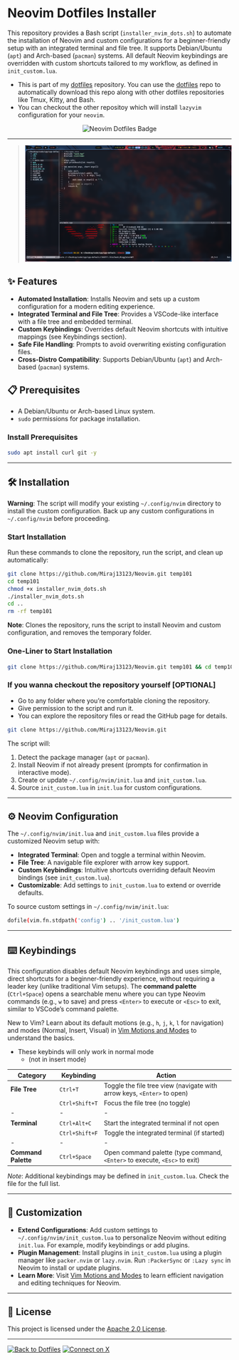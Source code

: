 # Neovim Dotfiles Installer

This repository provides a Bash script (`installer_nvim_dots.sh`) to automate the installation of Neovim and custom configurations for a beginner-friendly setup with an integrated terminal and file tree. It supports Debian/Ubuntu (`apt`) and Arch-based (`pacman`) systems. All default Neovim keybindings are overridden with custom shortcuts tailored to my workflow, as defined in `init_custom.lua`.

- This is part of my [dotfiles](https://github.com/Miraj13123/dotfiles) repository. You can use the [dotfiles](https://github.com/Miraj13123/dotfiles) repo to automatically download this repo along with other dotfiles repositories like Tmux, Kitty, and Bash.
- You can checkout the other repositoy which will install `lazyvim` configuration for your `neovim`.

<!-- 
<p align="center">
  <img src="https://raw.githubusercontent.com/neovim/neovim.github.io/master/logos/neovim-logo-300x87.png" alt="Neovim Dotfiles Badge" width="300"/>
</p>
-->
<p align="center">
  <img src="https://img.shields.io/badge/Neovim-Dotfiles-181717?style=flat-square&logo=neovim" alt="Neovim Dotfiles Badge" width="300"/>
</p>

---

>![Screenshot of Neovim Config](source/image.png)
## ✨ Features

- **Automated Installation**: Installs Neovim and sets up a custom configuration for a modern editing experience.
- **Integrated Terminal and File Tree**: Provides a VSCode-like interface with a file tree and embedded terminal.
- **Custom Keybindings**: Overrides default Neovim shortcuts with intuitive mappings (see Keybindings section).
- **Safe File Handling**: Prompts to avoid overwriting existing configuration files.
- **Cross-Distro Compatibility**: Supports Debian/Ubuntu (`apt`) and Arch-based (`pacman`) systems.

## 📋 Prerequisites

- A Debian/Ubuntu or Arch-based Linux system.
- `sudo` permissions for package installation.

### Install Prerequisites
```bash
sudo apt install curl git -y
```

---

## 🛠️ Installation

**Warning**: The script will modify your existing `~/.config/nvim` directory to install the custom configuration. Back up any custom configurations in `~/.config/nvim` before proceeding.

### Start Installation
Run these commands to clone the repository, run the script, and clean up automatically:
```bash
git clone https://github.com/Miraj13123/Neovim.git temp101
cd temp101
chmod +x installer_nvim_dots.sh
./installer_nvim_dots.sh
cd ..
rm -rf temp101
```
**Note**: Clones the repository, runs the script to install Neovim and custom configuration, and removes the temporary folder.

### One-Liner to Start Installation
```bash
git clone https://github.com/Miraj13123/Neovim.git temp101 && cd temp101 && chmod +x installer_nvim_dots.sh && ./installer_nvim_dots.sh && cd .. && rm -rf temp101
```

### If you wanna checkout the repository yourself [OPTIONAL]
- Go to any folder where you’re comfortable cloning the repository.
- Give permission to the script and run it.
- You can explore the repository files or read the GitHub page for details.
```bash
git clone https://github.com/Miraj13123/Neovim.git
```

The script will:
1. Detect the package manager (`apt` or `pacman`).
2. Install Neovim if not already present (prompts for confirmation in interactive mode).
3. Create or update `~/.config/nvim/init.lua` and `init_custom.lua`.
4. Source `init_custom.lua` in `init.lua` for custom configurations.

---

## ⚙️ Neovim Configuration

The `~/.config/nvim/init.lua` and `init_custom.lua` files provide a customized Neovim setup with:
- **Integrated Terminal**: Open and toggle a terminal within Neovim.
- **File Tree**: A navigable file explorer with arrow key support.
- **Custom Keybindings**: Intuitive shortcuts overriding default Neovim bindings (see `init_custom.lua`).
- **Customizable**: Add settings to `init_custom.lua` to extend or override defaults.

To source custom settings in `~/.config/nvim/init.lua`:
```bash
dofile(vim.fn.stdpath('config') .. '/init_custom.lua')
```

---

## ⌨️ Keybindings

This configuration disables default Neovim keybindings and uses simple, direct shortcuts for a beginner-friendly experience, without requiring a leader key (unlike traditional Vim setups). The **command palette** (`Ctrl+Space`) opens a searchable menu where you can type Neovim commands (e.g., `w` to save) and press `<Enter>` to execute or `<Esc>` to exit, similar to VSCode’s command palette.

New to Vim? Learn about its default motions (e.g., `h`, `j`, `k`, `l` for navigation) and modes (Normal, Insert, Visual) in [Vim Motions and Modes](https://github.com/Miraj13123/extras/blob/main/files/vim/vim_motions_modes.md) to understand the basics.

- These keybinds will only work in normal mode 
  - (not in insert mode)

| **Category**         | **Keybinding**            | **Action**                              |
|----------------------|---------------------------|-----------------------------------------|
| **File Tree**        | `Ctrl+T`                 | Toggle the file tree view (navigate with arrow keys, `<Enter>` to open) |
|                      | `Ctrl+Shift+T`           | Focus the file tree (no toggle)         |
| -                    | -                        | -                                       |
| **Terminal**         | `Ctrl+Alt+C`             | Start the integrated terminal if not open |
|                      | `Ctrl+Shift+F`           | Toggle the integrated terminal (if started) |
| -                    | -                        | -                                       |
| **Command Palette**  | `Ctrl+Space`             | Open command palette (type command, `<Enter>` to execute, `<Esc>` to exit) |

*Note*: Additional keybindings may be defined in `init_custom.lua`. Check the file for the full list.

---

## 📝 Customization

- **Extend Configurations**: Add custom settings to `~/.config/nvim/init_custom.lua` to personalize Neovim without editing `init.lua`. For example, modify keybindings or add plugins.
- **Plugin Management**: Install plugins in `init_custom.lua` using a plugin manager like `packer.nvim` or `lazy.nvim`. Run `:PackerSync` or `:Lazy sync` in Neovim to install or update plugins.
- **Learn More**: Visit [Vim Motions and Modes](https://github.com/Miraj13123/extras/blob/main/files/vim/vim_motions_modes.md) to learn efficient navigation and editing techniques for Neovim.

---

## 📜 License

This project is licensed under the [Apache 2.0 License](LICENSE).

---

[![Back to Dotfiles](https://img.shields.io/badge/Back_to_Dotfiles-181717?style=flat-square&logo=github)](https://github.com/Miraj13123/dotfiles)
[![Connect on X](https://img.shields.io/badge/Connect_on_X-1DA1F2?style=flat-square&logo=x)](https://x.com/Mahmudul__Miraj)